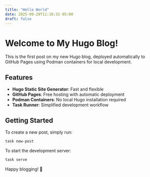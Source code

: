 ```yaml
---
title: "Hello World"
date: 2025-09-29T11:16:31-05:00
draft: false
---
```


# Welcome to My Hugo Blog!

This is the first post on my new Hugo blog, deployed automatically to GitHub Pages using Podman containers for local development.

## Features

- **Hugo Static Site Generator**: Fast and flexible
- **GitHub Pages**: Free hosting with automatic deployment
- **Podman Containers**: No local Hugo installation required
- **Task Runner**: Simplified development workflow

## Getting Started

To create a new post, simply run:

```bash
task new-post
```

To start the development server:

```bash
task serve
```

Happy blogging! 🚀
